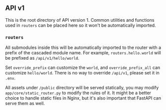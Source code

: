 ## API v1

This is the root directory of API version 1. Common utilities and functions used in `routers` can be placed here so it won't be automatically imported.

### `routers`

All submodules inside this will be automatically imported to the router with a prefix of the cascaded module name. For example, `routers.hello.world` will be prefixed as `/api/v1/hello/world`.

Set `override_prefix` can customize the `world`, and `override_prefix_all` can customize `hello/world`. There is no way to override `/api/v1`, please set it in `.env`.

All assets under `/public` directory will be served statically, you may modify `app/core/static_router.py` to modify the rules of it. It might be a better choice to handle static files in Nginx, but it's also important that FastAPI can serve them as well.
